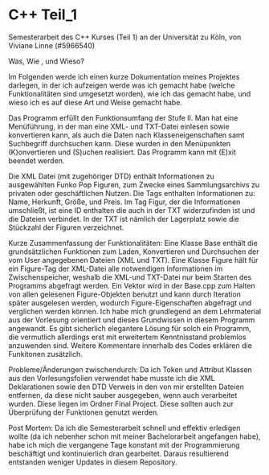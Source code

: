 # C++ Teil_1

Semesterarbeit des C++ Kurses (Teil 1) an der Universität zu Köln, von Viviane Linne (#5966540)

Was, Wie , und Wieso?

Im Folgenden werde ich einen kurze Dokumentation meines Projektes darlegen, in der ich aufzeigen werde was ich gemacht habe (welche Funktionalitäten sind umgesetzt worden), wie ich das gemacht habe, und wieso ich es auf diese Art und Weise gemacht habe.

Das Programm erfüllt den Funktionsumfang der Stufe II. Man hat eine Menüführung, in der man eine XML- und TXT-Datei einlesen sowie konvertieren kann, als auch die Daten nach Klasseneigenschaften samt Suchbegriff durchsuchen kann. Diese wurden in den Menüpunkten (K)onvertieren und (S)uchen realisiert. Das Programm kann mit (E)xit beendet werden.

Die XML Datei (mit zugehöriger DTD) enthält Informationen zu ausgewählten Funko Pop Figuren, zum Zwecke eines Sammlungsarchivs zu privaten oder geschäftlichen Nutzen. Die Tags enthalten Informationen zu: Name, Herkunft, Größe, und Preis. Im Tag Figur, der die Informationen umschließt, ist eine ID enthalten die auch in der TXT widerzufinden ist und die Dateien verbindet. In der TXT ist nämlich der Lagerplatz sowie die Stückzahl der Figuren verzeichnet.

Kurze Zusammenfassung der Funktionalitäten:
Eine Klasse Base enthält die grundsätzlichen Funktionen zum Laden, Konvertieren und Durchsuchen der vom User angegebenen Dateien (XML und TXT). Eine Klasse Figure hält für ein Figure-Tag der XML-Datei alle notwendigen Informationen im Zwischenspeicher, weshalb die XML-und TXT-Datei nur beim Starten des Programms abgefragt werden. Ein Vektor wird in der Base.cpp zum Halten von allen gelesenen Figure-Objekten benutzt und kann durch Iteration später ausgelesen werden, wodurch Figure-Eigenschaften abgefragt und verglichen werden können. Ich habe mich grundlegend an dem Lehrmaterial aus der Vorlesung orientiert und dieses Grundwissen in diesem Programm angewandt. Es gibt sicherlich elegantere Lösung für solch ein Programm, die vermutlich allerdings erst mit erweitertem Kenntnisstand problemlos anzuwenden sind.
Weitere Kommentare innerhalb des Codes erklären die Funkitonen zusätzlich.

Probleme/Änderungen zwischendurch:
Da ich Token und Attribut Klassen aus den Vorlesungsfolien verwendet habe musste ich die XML Deklarationen sowie den DTD Verweis
in den von mir erstellten Dateien entfernen, da diese nicht sauber ausgegeben, wenn auch verarbeitet wurden. Diese liegen im Ordner Final Project. Diese sollten auch zur Überprüfung der Funktionen genutzt werden.

Post Mortem:
Da ich die Semesterarbeit schnell und effektiv erledigen wollte (da ich nebenher schon mit meiner Bachelorarbeit angefangen habe), habe ich mich die vergangene Tage konstant mit der Programmierung beschäftigt und kontinuierlich dran gearbeitet. Daraus resultierend entstanden weniger Updates in diesem Repository.
